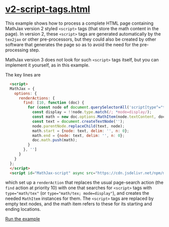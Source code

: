 # [v2-script-tags.html](https://mathjax.github.io/MathJax-demos-web/v2-script-tags.html)

This example shows how to process a complete HTML page containing MathJax version 2 styled `<script>` tags (that store the math content in the page).  In version 2, these `<script>` tags are generated automatically by the `tex2jax` or other pre-processors, but they could also be created by other software that generates the page so as to avoid the need for the pre-processing step.

MathJax version 3 does not look for such `<script>` tags itself, but you can implement it yourself, as in this example.

The key lines are

``` html
  <script>
  MathJax = {
    options: {
      renderActions: {
        find: [10, function (doc) {
          for (const node of document.querySelectorAll('script[type^="text/tex"]')) {
            const display = !!node.type.match(/; *mode=display/);
            const math = new doc.options.MathItem(node.textContent, doc.inputJax[0], display);
            const text = document.createTextNode('');
            node.parentNode.replaceChild(text, node);
            math.start = {node: text, delim: '', n: 0};
            math.end = {node: text, delim: '', n: 0};
            doc.math.push(math);
          }
        }, '']
      }
    }
  };
  </script>
  <script id="MathJax-script" async src="https://cdn.jsdelivr.net/npm/mathjax@3/es5/tex-chtml.js"></script>
```

which set up a `renderAction` that replaces the usual page-search action (the `find` action at priority 10) with one that searches for `<script>` tags with `type="math/tex"` (or `type="math/tex; mode=display"`), and creates the needed `MathItem` instances for them.  The `<script>` tags are replaced by empty text nodes, and the math item refers to these for its starting and ending locations.

[Run the example](https://mathjax.github.io/MathJax-demos-web/v2-script-tags.html)
